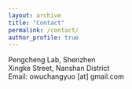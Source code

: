 ```yaml
---
layout: archive
title: "Contact"
permalink: /contact/
author_profile: true
---
```

Pengcheng Lab, Shenzhen<br>
Xingke Street, Nanshan District<br>
Email: owuchangyuo [at] gmail.com
